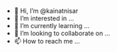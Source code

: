 - 👋 Hi, I’m @kainatnisar
- 👀 I’m interested in ...
- 🌱 I’m currently learning ...
- 💞️ I’m looking to collaborate on ...
- 📫 How to reach me ...

<!---
kainatnisar/kainatnisar is a ✨ special ✨ repository because its `README.md` (this file) appears on your GitHub profile.
You can click the Preview link to take a look at your changes.
--->
